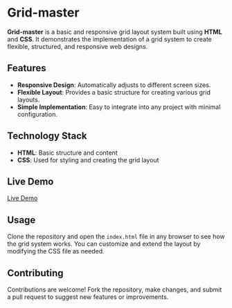 # Grid-master

**Grid-master** is a basic and responsive grid layout system built using **HTML** and **CSS**. It demonstrates the implementation of a grid system to create flexible, structured, and responsive web designs.

## Features
- **Responsive Design**: Automatically adjusts to different screen sizes.
- **Flexible Layout**: Provides a basic structure for creating various grid layouts.
- **Simple Implementation**: Easy to integrate into any project with minimal configuration.

## Technology Stack
- **HTML**: Basic structure and content
- **CSS**: Used for styling and creating the grid layout

## Live Demo
[Live Demo](https://ahmedrz4.github.io/Grid-master/)

## Usage
Clone the repository and open the `index.html` file in any browser to see how the grid system works. You can customize and extend the layout by modifying the CSS file as needed.

## Contributing
Contributions are welcome! Fork the repository, make changes, and submit a pull request to suggest new features or improvements.
